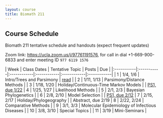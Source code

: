 ```yaml
---
layout: course
title: Biomath 211
---
```


## Course Schedule

Biomath 211 tentative schedule and handouts (expect frequent updates)

Zoom link: <https://ucla.zoom.us/j/97761191576>, for call in dial +1-669-900-6833 and enter meeting ID `977 6119 1576`

| Week | Class Dates | Tentative Topic | Posts | Due |
|:-----------|:-----------|:------------|:------------|:------------|:------------|
|  1 | 1/4, 1/6   | Intro/Trees and Parsimony | [read](https://ucla-biomath-211.github.io/biomath211winter2021/2021/01/03/preclass.html) |
|  2 | 1/11, 1/13 | Parsimony/Distance Methods |
|  3 | 1/18, 1/20 | Holiday/Continuous-Time Markov Models | | [PS1, due 1/22](https://ucla-biomath-211.github.io/biomath211winter2021/2021/01/04/hw1.html)
|  4 | 1/25, 1/27 | Likelihood Methods |
|  5 | 2/1, 2/3   | Bayesian Phylogenetics |
|  6 | 2/8, 2/10  | Model Selection | | [PS1, due 2/12](https://ucla-biomath-211.github.io/biomath211winter2021/2021/01/25/hw2.html)
|  7 | 2/15, 2/17 | Holiday/Phylogeography | | Abstract, due 2/19
|  8 | 2/22, 2/24 | Comparative Methods |
|  9 | 3/1, 3/3   | Molecular Epidemiology of Infectious Diseases |
| 10 | 3/8, 3/10  | Special Topics |
| 11 | 3/19       | Mini-Seminars |
